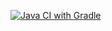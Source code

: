 [![Java CI with Gradle](https://github.com/gluk2309/Postman-Echo/actions/workflows/gradle.yml/badge.svg)](https://github.com/gluk2309/Postman-Echo/actions/workflows/gradle.yml)
